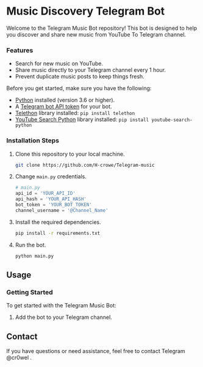 # Music Discovery Telegram Bot

Welcome to the Telegram Music Bot repository! This bot is designed to help you discover and share new music
from YouTube To Telegram channel. 

### Features
- Search for new music on YouTube.
- Share music directly to your Telegram channel every 1 hour.
- Prevent duplicate music posts to keep things fresh.

Before you get started, make sure you have the following:

- [Python](https://www.python.org/downloads/) installed (version 3.6 or higher).
- A [Telegram bot API token](https://core.telegram.org/bots#botfather) for your bot.
- [Telethon](https://telethon.readthedocs.io/en/stable/) library installed: `pip install telethon`
- [YouTube Search Python](https://github.com/joetats/youtube-search-python) library installed: `pip install youtube-search-python`

### Installation Steps

1. Clone this repository to your local machine.

   ```bash
   git clone https://github.com/H-crowe/Telegram-music
   ```

2. Change `main.py` credentials.

   ```python
   # main.py
   api_id = 'YOUR_API_ID'
   api_hash = 'YOUR_API_HASH'
   bot_token = 'YOUR_BOT_TOKEN'
   channel_username = '@Channel_Name'

3. Install the required dependencies.

   ```bash
   pip install -r requirements.txt
   ```

4. Run the bot.

   ```bash
   python main.py
   ```

## Usage

### Getting Started

To get started with the Telegram Music Bot:

1. Add the bot to your Telegram channel.



## Contact

If you have questions or need assistance, feel free to contact Telegram @cr0wel .
